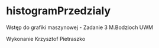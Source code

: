 # histogramPrzedzialy
Wstęp do grafiki maszynowej  - Zadanie 3 M.Bodzioch UWM

Wykonanie
Krzysztof Pietraszko
